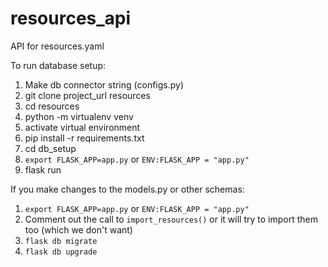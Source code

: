 # resources_api
API for resources.yaml


To run database setup:

1. Make db connector string (configs.py)
2. git clone project_url resources 
3. cd resources
4. python -m virtualenv venv
5. activate virtual environment
6. pip install -r requirements.txt
7. cd db_setup 
8. `export FLASK_APP=app.py` or `ENV:FLASK_APP = "app.py"`
9. flask run

If you make changes to the models.py or other schemas:

1. `export FLASK_APP=app.py` or `ENV:FLASK_APP = "app.py"` 
2. Comment out the call to `import_resources()` or it will try to import them too (which we don't want)
3. `flask db migrate`
4. `flask db upgrade`
